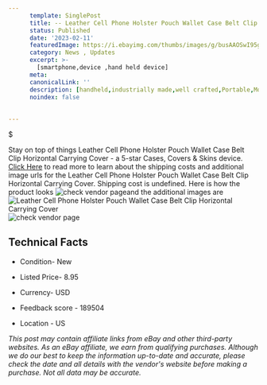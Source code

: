 ```yaml
---
      template: SinglePost
      title: -- Leather Cell Phone Holster Pouch Wallet Case Belt Clip Horizontal Carrying Cover
      status: Published
      date: '2023-02-11'
      featuredImage: https://i.ebayimg.com/thumbs/images/g/busAAOSwI95gwCCW/s-l225.jpg
      category: News , Updates
      excerpt: >-
        [smartphone,device ,hand held device]
      meta:
      canonicalLink: ''
      description: [handheld,industrially made,well crafted,Portable,Mobile,Compact,Convenient,Lightweight,Maneuverable,Man-portable,Miniature,Carriable,Hand-held,Light,Holdable,Transportable,Mobile device,Pocket-sized,On-the-go,Wireless,Cordless,Compact size,Convenient size, smartphone,device ,hand held device]
      noindex: false
      
        
---
```

$

Stay on top of things Leather Cell Phone Holster Pouch Wallet Case Belt Clip Horizontal Carrying Cover - a 5-star Cases, Covers & Skins device. [Click Here](https://www.ebay.com/itm/274826946101?hash=item3ffcf66635%3Ag%3AbusAAOSwI95gwCCW&mkevt=1&mkcid=1&mkrid=711-53200-19255-0&campid=%253CePNCampaignId%253E&customid=%253CreferenceId%253E&toolid=10049) to read more to learn about the shipping costs and additional image urls for the Leather Cell Phone Holster Pouch Wallet Case Belt Clip Horizontal Carrying Cover. Shipping cost is undefined. Here is how the product looks ![check vendor page](https://i.ebayimg.com/thumbs/images/g/busAAOSwI95gwCCW/s-l225.jpg)and the additional images are![Leather Cell Phone Holster Pouch Wallet Case Belt Clip Horizontal Carrying Cover](https://i.ebayimg.com/images/g/busAAOSwI95gwCCW/s-l1600.jpg)![check vendor page](https://origin-galleryplus.ebayimg.com/ws/web/274826946101_2_0_1/225x225.jpg,https://origin-galleryplus.ebayimg.com/ws/web/274826946101_3_0_1/225x225.jpg,https://origin-galleryplus.ebayimg.com/ws/web/274826946101_4_0_1/225x225.jpg,https://origin-galleryplus.ebayimg.com/ws/web/274826946101_5_0_1/225x225.jpg,https://origin-galleryplus.ebayimg.com/ws/web/274826946101_6_0_1/225x225.jpg,https://origin-galleryplus.ebayimg.com/ws/web/274826946101_7_0_1/225x225.jpg,https://origin-galleryplus.ebayimg.com/ws/web/274826946101_8_0_1/225x225.jpg,https://origin-galleryplus.ebayimg.com/ws/web/274826946101_9_0_1/225x225.jpg,https://origin-galleryplus.ebayimg.com/ws/web/274826946101_10_0_1/225x225.jpg)



 ## Technical Facts 



     
      

 - Condition- New 


      

 - Listed Price- 8.95 


      

 - Currency- USD 


      

 - Feedback score - 189504 


      

 - Location - US 


      
      

 *_This post may contain affiliate links from eBay and other third-party websites. As an eBay affiliate, we earn from qualifying purchases. Although we do our best to keep the information up-to-date and accurate, please check the date and all details with the vendor's website before making a purchase. Not all data may be accurate._*






